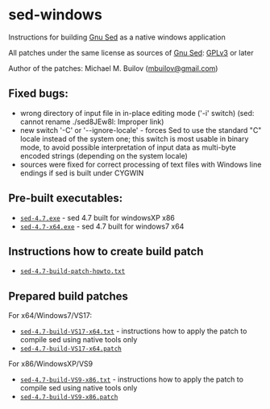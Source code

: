 # sed-windows
Instructions for building [Gnu Sed](https://www.gnu.org/software/sed) as a native windows application

All patches under the same license as sources of [Gnu Sed](https://www.gnu.org/software/sed): [GPLv3](https://www.gnu.org/licenses/gpl-3.0.html) or later

Author of the patches: Michael M. Builov (mbuilov@gmail.com)

## Fixed bugs:
- wrong directory of input file in in-place editing mode ('-i' switch) (sed: cannot rename ./sed8JEw8l: Improper link)
- new switch '-C' or '--ignore-locale' - forces Sed to use the standard "C" locale instead of the system one; this switch is most usable in binary mode, to avoid possible interpretation of input data as multi-byte encoded strings (depending on the system locale)
- sources were fixed for correct processing of text files with Windows line endings if sed is built under CYGWIN

## Pre-built executables:
- [`sed-4.7.exe`](/sed-4.7.exe)     - sed 4.7 built for windowsXP x86
- [`sed-4.7-x64.exe`](/sed-4.7-x64.exe) - sed 4.7 built for windows7 x64

## Instructions how to create build patch
- [`sed-4.7-build-patch-howto.txt`](/sed-4.7-build-patch-howto.txt)

## Prepared build patches
For x64/Windows7/VS17:
- [`sed-4.7-build-VS17-x64.txt`](/sed-4.7-build-VS17-x64.txt) - instructions how to apply the patch to compile sed using native tools only
- [`sed-4.7-build-VS17-x64.patch`](/sed-4.7-build-VS17-x64.patch)

For x86/WindowsXP/VS9
- [`sed-4.7-build-VS9-x86.txt`](/sed-4.7-build-VS9-x86.txt) - instructions how to apply the patch to compile sed using native tools only
- [`sed-4.7-build-VS9-x86.patch`](/sed-4.7-build-VS9-x86.patch)
